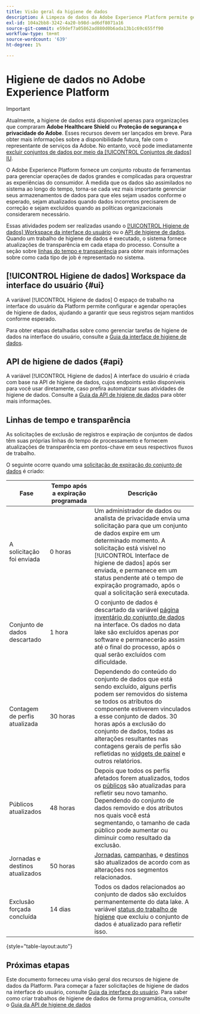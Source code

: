 ```yaml
---
title: Visão geral da higiene de dados
description: A Limpeza de dados da Adobe Experience Platform permite gerenciar o ciclo de vida dos dados, atualizando ou removendo registros desatualizados ou imprecisos.
exl-id: 104a2bb8-3242-4a20-b98d-ad6df8071a16
source-git-commit: e59def7a05862ad880d0b6ada13b1c69c655ff90
workflow-type: tm+mt
source-wordcount: '639'
ht-degree: 1%

---
```


# Higiene de dados no Adobe Experience Platform

>[!IMPORTANT]
>
>Atualmente, a higiene de dados está disponível apenas para organizações que compraram **Adobe Healthcare Shield** ou **Proteção de segurança e privacidade do Adobe**. Esses recursos devem ser lançados em breve. Para obter mais informações sobre a disponibilidade futura, fale com o representante de serviços da Adobe. No entanto, você pode imediatamente [excluir conjuntos de dados por meio da [!UICONTROL Conjuntos de dados] IU](../catalog/datasets/user-guide.md#delete).

O Adobe Experience Platform fornece um conjunto robusto de ferramentas para gerenciar operações de dados grandes e complicadas para orquestrar as experiências do consumidor. À medida que os dados são assimilados no sistema ao longo do tempo, torna-se cada vez mais importante gerenciar seus armazenamentos de dados para que eles sejam usados conforme o esperado, sejam atualizados quando dados incorretos precisarem de correção e sejam excluídos quando as políticas organizacionais considerarem necessário.

<!-- Platform's data hygiene capabilities allow you to manage your stored data through the following:

* Scheduling automated dataset expirations
* Deleting individual records from one or all datasets

>[!IMPORTANT]
>
>Record deletes are meant to be used for data cleansing, removing anonymous data, or data minimization. They are **not** to be used for data subject rights requests (compliance) as pertaining to privacy regulations like the General Data Protection Regulation (GDPR). For all compliance use cases, use [Adobe Experience Platform Privacy Service](../privacy-service/home.md) instead. -->

Essas atividades podem ser realizadas usando o [[!UICONTROL Higiene de dados] Workspace da interface do usuário](#ui) ou o [API de higiene de dados](#api). Quando um trabalho de higiene de dados é executado, o sistema fornece atualizações de transparência em cada etapa do processo. Consulte a seção sobre [linhas do tempo e transparência](#timelines-and-transparency) para obter mais informações sobre como cada tipo de job é representado no sistema.

## [!UICONTROL Higiene de dados] Workspace da interface do usuário {#ui}

A variável [!UICONTROL Higiene de dados] O espaço de trabalho na interface do usuário da Platform permite configurar e agendar operações de higiene de dados, ajudando a garantir que seus registros sejam mantidos conforme esperado.

Para obter etapas detalhadas sobre como gerenciar tarefas de higiene de dados na interface do usuário, consulte a [Guia da interface de higiene de dados](./ui/overview.md).

## API de higiene de dados {#api}

A variável [!UICONTROL Higiene de dados] A interface do usuário é criada com base na API de higiene de dados, cujos endpoints estão disponíveis para você usar diretamente, caso prefira automatizar suas atividades de higiene de dados. Consulte a [Guia da API de higiene de dados](./api/overview.md) para obter mais informações.

## Linhas de tempo e transparência

As solicitações de exclusão de registros e expiração de conjuntos de dados têm suas próprias linhas do tempo de processamento e fornecem atualizações de transparência em pontos-chave em seus respectivos fluxos de trabalho.

<!-- ### Dataset expirations {#dataset-expiration-transparency} -->

O seguinte ocorre quando uma [solicitação de expiração do conjunto de dados](./ui/dataset-expiration.md) é criado:

| Fase | Tempo após a expiração programada | Descrição |
| --- | --- | --- |
| A solicitação foi enviada | 0 horas | Um administrador de dados ou analista de privacidade envia uma solicitação para que um conjunto de dados expire em um determinado momento. A solicitação está visível no [!UICONTROL Interface de higiene de dados] após ser enviada, e permanece em um status pendente até o tempo de expiração programado, após o qual a solicitação será executada. |
| Conjunto de dados descartado | 1 hora | O conjunto de dados é descartado da variável [página inventário do conjunto de dados](../catalog/datasets/user-guide.md) na interface. Os dados no data lake são excluídos apenas por software e permanecerão assim até o final do processo, após o qual serão excluídos com dificuldade. |
| Contagem de perfis atualizada | 30 horas | Dependendo do conteúdo do conjunto de dados que está sendo excluído, alguns perfis podem ser removidos do sistema se todos os atributos do componente estiverem vinculados a esse conjunto de dados. 30 horas após a exclusão do conjunto de dados, todas as alterações resultantes nas contagens gerais de perfis são refletidas no [widgets de painel](../dashboards/guides/profiles.md#profile-count-trend) e outros relatórios. |
| Públicos atualizados | 48 horas | Depois que todos os perfis afetados forem atualizados, todos os [públicos](../segmentation/home.md) são atualizadas para refletir seu novo tamanho. Dependendo do conjunto de dados removido e dos atributos nos quais você está segmentando, o tamanho de cada público pode aumentar ou diminuir como resultado da exclusão. |
| Jornadas e destinos atualizados | 50 horas | [Jornadas](https://experienceleague.adobe.com/docs/journey-optimizer/using/orchestrate-journeys/about-journeys/journey.html), [campanhas](https://experienceleague.adobe.com/docs/journey-optimizer/using/campaigns/get-started-with-campaigns.html), e [destinos](../destinations/home.md) são atualizados de acordo com as alterações nos segmentos relacionados. |
| Exclusão forçada concluída | 14 dias | Todos os dados relacionados ao conjunto de dados são excluídos permanentemente do data lake. A variável [status do trabalho de higiene](./ui/browse.md#view-details) que excluiu o conjunto de dados é atualizado para refletir isso. |

{style="table-layout:auto"}

<!-- ### Record deletes {#record-delete-transparency}

>[!IMPORTANT]
>
>Record deletes are only available for organizations that have purchased Adobe Healthcare Shield.

The following takes place when a [record delete request](./ui/record-delete.md) is created:

| Stage | Time after request submission | Description |
| --- | --- | --- |
| Request is submitted | 0 hours | A data steward or privacy analyist submits a record delete request. The request is visible in the [!UICONTROL Data Hygiene UI] after it has been submitted. |
| Profile lookups updated | 3 hours | The change in profile counts caused by the deleted identity are reflected in [dashboard widgets](../dashboards/guides/profiles.md#profile-count-trend) and other reports. |
| Segments updated | 24 hours | Once profiles are removed, all related [segments](../segmentation/home.md) are updated to reflect their new size. |
| Journeys and destinations updated | 26 hours | [Journeys](https://experienceleague.adobe.com/docs/journey-optimizer/using/orchestrate-journeys/about-journeys/journey.html), [campaigns](https://experienceleague.adobe.com/docs/journey-optimizer/using/campaigns/get-started-with-campaigns.html), and [destinations](../destinations/home.md) are updated according to changes in related segments. |
| Records soft deleted in data lake | 7 days | The data is soft deleted from the data lake. |
| Data vacuuming completed | 14 days | The [status of the hygiene job](./ui/browse.md#view-details) updates to indicate that the job has completed, meaning that data vacuuming has been completed on the data lake and the relevant records have been hard deleted. |

{style="table-layout:auto"} -->

## Próximas etapas

Este documento forneceu uma visão geral dos recursos de higiene de dados da Platform. Para começar a fazer solicitações de higiene de dados na interface do usuário, consulte [Guia da interface do usuário](./ui/overview.md). Para saber como criar trabalhos de higiene de dados de forma programática, consulte o [Guia da API de higiene de dados](./api/overview.md)
